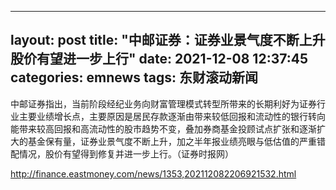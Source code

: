 
---
layout: post
title: "中邮证券：证券业景气度不断上升 股价有望进一步上行"
date: 2021-12-08 12:37:45
categories: emnews
tags: 东财滚动新闻
---

中邮证券指出，当前阶段经纪业务向财富管理模式转型所带来的长期利好为证券行业主要业绩增长点，主要原因是居民存款逐渐由带来较低回报和流动性的银行转向能带来较高回报和高流动性的股市趋势不变，叠加券商基金投顾试点扩张和逐渐扩大的基金保有量，证券业景气度不断上升，加之半年报业绩亮眼与低估值的严重错配情况，股价有望得到修复并进一步上行。（证券时报网）

<http://finance.eastmoney.com/news/1353,202112082206921532.html>